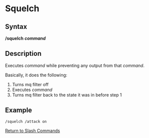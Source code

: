 # Squelch

## Syntax

**/squelch** _**command**_

## Description

Executes _command_ while preventing any output from that _command_.

Basically, it does the following:

1. Turns mq filter off
2. Executes _command_
3. Turns mq filter back to the state it was in before step 1

## Example

```text
/squelch /attack on
```

[Return to Slash Commands](./)

